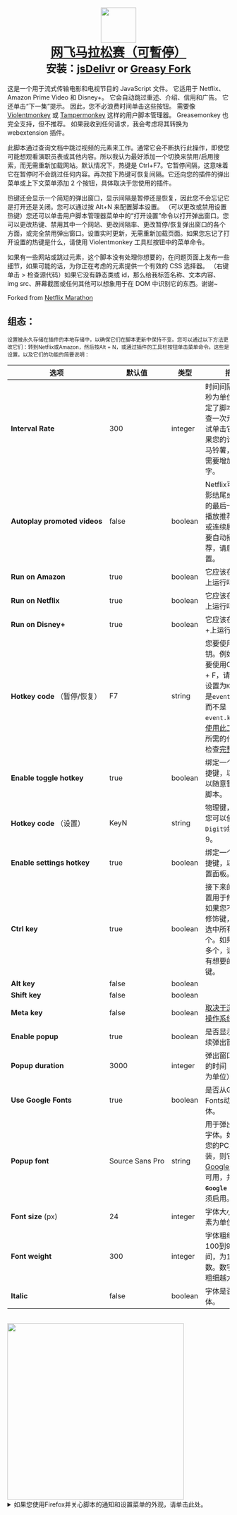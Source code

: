 <h1 align="center">
    <center>
        <a href="https://github.com/aminomancer/Netflix-Marathon-Pausable"><img src="https://cdn.jsdelivr.net/gh/aminomancer/Netflix-Marathon-Pausable@latest/icon.svg" width="80em" /><br>
        <b>网飞马拉松赛（可暫停）</b></a><br>
        <sup><b>安装：<a href="https://cdn.jsdelivr.net/gh/aminomancer/Netflix-Marathon-Pausable@latest/marathon.user.js">jsDelivr</a>&nbsp;or&nbsp;<a href="https://greasyfork.org/scripts/420475-netflix-marathon-pausable/code/Netflix Marathon (Pausable).user.js">Greasy Fork</a></b></sup>
    </center>
</h1>

这是一个用于流式传输电影和电视节目的 JavaScript 文件。 它适用于 Netflix、Amazon Prime Video 和 Disney+。 它会自动跳过重述、介绍、信用和广告。 它还单击“下一集”提示。 因此，您不必浪费时间单击这些按钮。 需要像 [Violentmonkey](https://violentmonkey.github.io/) 或 [Tampermonkey](https://www.tampermonkey.net/) 这样的用户脚本管理器。 Greasemonkey 也完全支持，但不推荐。 如果我收到任何请求，我会考虑将其转换为 webextension 插件。

此脚本通过查询文档中跳过视频的元素来工作。通常它会不断执行此操作，即使您可能想观看演职员表或其他内容。所以我认为最好添加一个切换来禁用/启用搜索，而无需重新加载网站。默认情况下，热键是 Ctrl+F7。它暂停间隔，这意味着它在暂停时不会跳过任何内容。再次按下热键可恢复间隔。它还向您的插件的弹出菜单或上下文菜单添加 2 个按钮，具体取决于您使用的插件。

热键还会显示一个简短的弹出窗口，显示间隔是暂停还是恢复，因此您不会忘记它是打开还是关闭。您可以通过按 Alt+N 来配置脚本设置。 （可以更改或禁用设置热键）您还可以单击用户脚本管理器菜单中的“打开设置”命令以打开弹出窗口。您可以更改热键、禁用其中一个网站、更改间隔率、更改暂停/恢复弹出窗口的各个方面，或完全禁用弹出窗口。设置实时更新，无需重新加载页面。如果您忘记了打开设置的热键是什么，请使用 Violentmonkey 工具栏按钮中的菜单命令。

如果有一些网站或跳过元素，这个脚本没有处理你想要的，在问题页面上发布一些细节，如果可能的话，为你正在考虑的元素提供一个有效的 CSS 选择器。 （右键单击 > 检查源代码）如果它没有静态类或 id，那么给我标签名称、文本内容、img src、屏幕截图或任何其他可以想象用于在 DOM 中识别它的东西。谢谢~

Forked from [Netflix Marathon](https://greasyfork.org/en/scripts/30029-netflix-marathon)

<h2>组态：</h2>

<small>设置被永久存储在插件的本地存储中，以确保它们在脚本更新中保持不变。您可以通过以下方法更改它们：转到Netflix或Amazon，然后按Alt + N，或通过插件的工具栏按钮单击菜单命令。这些是设置，以及它们的功能的简要说明：</small>

| 选项 | 默认值 | 类型 | 描述 |
|-|-|-|-|
| **Interval&#160;Rate** | 300 | integer | 时间间隔（以毫秒为单位）。这决定了脚本多久检查一次元素并尝试单击它们。如果您的计算机是马铃薯，则可能需要增加此数字。 |
| **Autoplay&#160;promoted&#160;videos** | false | boolean | Netflix可以在电影结尾或连续剧的最后一集之后播放推荐的电影或连续剧。如果要自动播放推荐，请启用此设置。 |
| **Run&#160;on&#160;Amazon** | true | boolean | 它应该在亚马逊上运行吗？ |
| **Run&#160;on&#160;Netflix** | true | boolean | 它应该在Netflix上运行吗？ |
| **Run&#160;on&#160;Disney+** | true | boolean | 它应该在迪士尼+上运行吗？ |
| **Hotkey&#160;code**&#160;（暂停/恢复） | F7 | string | 您要使用的密钥。例如，如果要使用Ctrl + Alt + F，请将此设置设置为`KeyF`。这是`event.code`，而不是`event.keyCode`。[使用此工具](https://keycode.info)查找所需的代码，或检查[完整列表](https://developer.mozilla.org/en-US/docs/Web/API/KeyboardEvent/code/code_values)。 |
| **Enable toggle hotkey** | true | boolean | 绑定一个键盘快捷键，以便您可以随意暂停/恢复脚本。 |
| **Hotkey&#160;code**&#160;（设置） | KeyN | string | 物理键，例如，您可以使用`Digit9`绑定数字9。 |
| **Enable settings hotkey** | true | boolean | 绑定一个键盘快捷键，以打开设置面板。 |
| **Ctrl&#160;key** | true | boolean | 接下来的四个设置用于修饰键。如果您不想使用修饰键，请取消选中所有这四个。如果要使用多个，请检查所有想要的修饰键。 |
| **Alt&#160;key** | false | boolean |  |
| **Shift&#160;key** | false | boolean |  |
| **Meta&#160;key** | false | boolean | [取决于浏览器和操作系统。](https://developer.mozilla.org/en-US/docs/Web/API/KeyboardEvent/metaKey) |
| **Enable&#160;popup** | true | boolean | 是否显示暂停/继续弹出窗口。 |
| **Popup&#160;duration** | 3000 | integer | 弹出窗口应保留的时间（以毫秒为单位）。 |
| **Use&#160;Google&#160;Fonts** | true | boolean | 是否从Google Fonts动态加载字体。 |
| **Popup&#160;font** | Source&#160;Sans&#160;Pro | string | 用于弹出窗口的字体。如果未在您的PC上本地安装，则它必须在[Google Fonts](https://fonts.google.com/)上可用，并且 **`Use Google Fonts`** 必须启用。 |
| **Font&#160;size**&#160;(px) | 24 | integer | 字体大小（以像素为单位）。 |
| **Font&#160;weight** | 300 | integer | 字体粗细，介于100到900之间，为100的倍数。数字越大，粗细越大。 |
| **Italic** | false | boolean | 字体是否应为斜体。 |


<br>
<img src="https://cdn.jsdelivr.net/gh/aminomancer/Netflix-Marathon-Pausable@latest/settings-blur.png" width=400 />
<details><summary>如果您使用Firefox并关心脚本的通知和设置菜单的外观，请单击此处。</summary>
<br>
这些弹出窗口使用<code>backdrop-filter</code>在其后面应用模糊效果，类似于Windows 10的丙烯酸玻璃效果。这纯粹是出于美学目的，因此您可以忽略这一点，但是如果您使用Firefox并希望获得完整的视觉效果，则需要执行额外的步骤：
<br><br>

1.  在网址栏中输入<code>about:config</code>并按Enter。搜索<code>layout.css.backdrop-filter.enabled</code>并将其切换为true。<br>

2.  接下来，我们应确保已启用WebRender ：（默认情况下已启用，但请确保）<br>

3.  从您的网址栏中导航到<code>about:support</code>。<br>

4.  找到“特性”部分，并在标记为“合成”的第一行中，确保其显示为WebRender。<br>

5.  如果没有显示WebRender，请返回到<code>about：config</code>，然后搜索<code>gfx.webrender.all</code>并将其切换为true。<br>

6.  然后搜索<code>dom.webgpu.enabled</code>并确保将其设置为false。<br>
<br>

重新启动Firefox后，支持页面现在应在“特性”旁边列出WebRender。如果您按照这些步骤操作，但仍未显示WebRender，则它可能与您的图形驱动程序，操作系统，硬件或Firefox版本不兼容。在台式机上，这种情况极不可能发生。但是不要担心。毕竟这只是视觉效果。

</details>
<br>